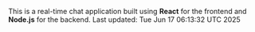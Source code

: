 This is a real-time chat application built using **React** for the frontend and **Node.js** for the backend.
Last updated: Tue Jun 17 06:13:32 UTC 2025
